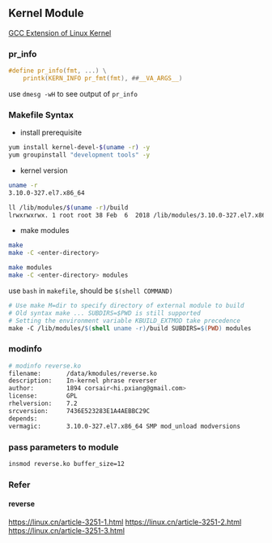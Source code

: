 ## Kernel Module
[GCC Extension of Linux Kernel](https://www.ibm.com/developerworks/cn/linux/l-gcc-hacks/index.html)

### pr\_info
```c
#define pr_info(fmt, ...) \
	printk(KERN_INFO pr_fmt(fmt), ##__VA_ARGS__)
```

use `dmesg -wH` to see output of `pr_info`

### Makefile Syntax
- install prerequisite

```bash
yum install kernel-devel-$(uname -r) -y
yum groupinstall "development tools" -y
```
- kernel version

```bash
uname -r
3.10.0-327.el7.x86_64

ll /lib/modules/$(uname -r)/build
lrwxrwxrwx. 1 root root 38 Feb  6  2018 /lib/modules/3.10.0-327.el7.x86_64/build -> /usr/src/kernels/3.10.0-327.el7.x86_64/
```

- make modules

```bash
make
make -C <enter-directory>

make modules
make -C <enter-directory> modules
```

use `bash` in `makefile`, should be `$(shell COMMAND)`

```makefile
# Use make M=dir to specify directory of external module to build
# Old syntax make ... SUBDIRS=$PWD is still supported
# Setting the environment variable KBUILD_EXTMOD take precedence
make -C /lib/modules/$(shell uname -r)/build SUBDIRS=$(PWD) modules
```

### modinfo
```bash
# modinfo reverse.ko
filename:       /data/kmodules/reverse.ko
description:    In-kernel phrase reverser
author:         1894 corsair<hi.pxiang@gmail.com>
license:        GPL
rhelversion:    7.2
srcversion:     7436E523283E1A4AEBBC29C
depends:
vermagic:       3.10.0-327.el7.x86_64 SMP mod_unload modversions
```

### pass parameters to module
```bash
insmod reverse.ko buffer_size=12
```

### Refer
#### reverse
<https://linux.cn/article-3251-1.html>
<https://linux.cn/article-3251-2.html>
<https://linux.cn/article-3251-3.html>